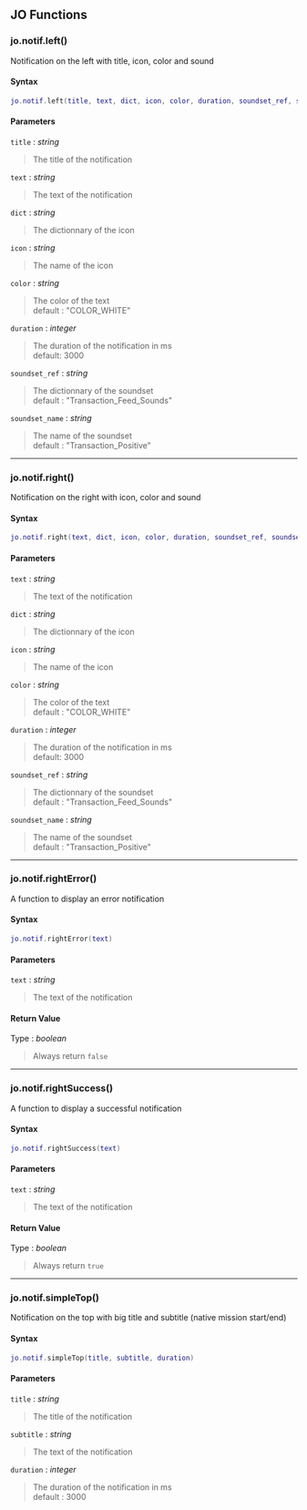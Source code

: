 
## JO Functions

### jo.notif.left()

<!-- @include: ./slots/headers.md#client|jo.notif.left -->

Notification on the left with title, icon, color and sound <br>

<!-- @include: ./slots/descriptions.md#client|jo.notif.left -->

#### Syntax

```lua
jo.notif.left(title, text, dict, icon, color, duration, soundset_ref, soundset_name)
```

#### Parameters

`title` : _string_
> The title of the notification
>

`text` : _string_
> The text of the notification
>

`dict` : _string_
> The dictionnary of the icon
>

`icon` : _string_
> The name of the icon
>

`color` : _string_ <BadgeOptional />
> The color of the text <br> default : "COLOR_WHITE"
>

`duration` : _integer_ <BadgeOptional />
> The duration of the notification in ms <br> default: 3000
>

`soundset_ref` : _string_ <BadgeOptional />
> The dictionnary of the soundset <br> default : "Transaction_Feed_Sounds"
>

`soundset_name` : _string_ <BadgeOptional />
> The name of the soundset <br> default : "Transaction_Positive"
>

<!-- @include: ./slots/examples.md#client|jo.notif.left -->

<!-- @include: ./slots/footers.md#client|jo.notif.left -->

---

### jo.notif.right()

<!-- @include: ./slots/headers.md#client|jo.notif.right -->

Notification on the right with icon, color and sound <br>

<!-- @include: ./slots/descriptions.md#client|jo.notif.right -->

#### Syntax

```lua
jo.notif.right(text, dict, icon, color, duration, soundset_ref, soundset_name)
```

#### Parameters

`text` : _string_
> The text of the notification
>

`dict` : _string_
> The dictionnary of the icon
>

`icon` : _string_
> The name of the icon
>

`color` : _string_ <BadgeOptional />
> The color of the text <br> default : "COLOR_WHITE"
>

`duration` : _integer_ <BadgeOptional />
> The duration of the notification in ms <br> default: 3000
>

`soundset_ref` : _string_ <BadgeOptional />
> The dictionnary of the soundset <br> default : "Transaction_Feed_Sounds"
>

`soundset_name` : _string_ <BadgeOptional />
> The name of the soundset <br> default : "Transaction_Positive"
>

<!-- @include: ./slots/examples.md#client|jo.notif.right -->

<!-- @include: ./slots/footers.md#client|jo.notif.right -->

---

### jo.notif.rightError()

<!-- @include: ./slots/headers.md#client|jo.notif.rightError -->

A function to display an error notification <br>

<!-- @include: ./slots/descriptions.md#client|jo.notif.rightError -->

#### Syntax

```lua
jo.notif.rightError(text)
```

#### Parameters

`text` : _string_
> The text of the notification
>

#### Return Value

Type : _boolean_

> Always return `false`

<!-- @include: ./slots/examples.md#client|jo.notif.rightError -->

<!-- @include: ./slots/footers.md#client|jo.notif.rightError -->

---

### jo.notif.rightSuccess()

<!-- @include: ./slots/headers.md#client|jo.notif.rightSuccess -->

A function to display a successful notification <br>

<!-- @include: ./slots/descriptions.md#client|jo.notif.rightSuccess -->

#### Syntax

```lua
jo.notif.rightSuccess(text)
```

#### Parameters

`text` : _string_
> The text of the notification
>

#### Return Value

Type : _boolean_

> Always return `true`

<!-- @include: ./slots/examples.md#client|jo.notif.rightSuccess -->

<!-- @include: ./slots/footers.md#client|jo.notif.rightSuccess -->

---

### jo.notif.simpleTop()

<!-- @include: ./slots/headers.md#client|jo.notif.simpleTop -->

Notification on the top with big title and subtitle (native mission start/end) <br>

<!-- @include: ./slots/descriptions.md#client|jo.notif.simpleTop -->

#### Syntax

```lua
jo.notif.simpleTop(title, subtitle, duration)
```

#### Parameters

`title` : _string_
> The title of the notification
>

`subtitle` : _string_
> The text of the notification
>

`duration` : _integer_ <BadgeOptional />
> The duration of the notification in ms <br> default : 3000
>

<!-- @include: ./slots/examples.md#client|jo.notif.simpleTop -->

<!-- @include: ./slots/footers.md#client|jo.notif.simpleTop -->

